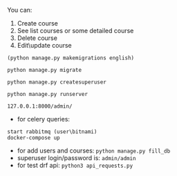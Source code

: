 You can:
1) Create course
2) See list courses or some detailed course
3) Delete course
4) Edit\update course


```
(python manage.py makemigrations english)

python manage.py migrate

python manage.py createsuperuser

python manage.py runserver

127.0.0.1:8000/admin/

```
- for celery queries:
```
start rabbitmq (user\bitnami)
docker-compose up
```
- for add users and courses:
```python manage.py fill_db```
- superuser login/password is: 
```admin/admin```
- for test drf api:
```python3 api_requests.py```